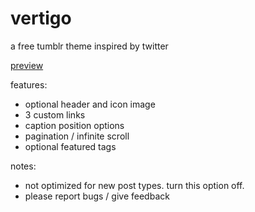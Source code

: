 # vertigo

<p>a free tumblr theme inspired by twitter</p>
<p><a href="https://sorrism.tumblr.com/vertigo">preview</a>
<p>features:</p>
<ul>
<li>optional header and icon image</li>
<li>3 custom links</li>
<li>caption position options</li>
<li>pagination / infinite scroll</li>
<li>optional featured tags</li>
</ul>
<p>notes:</p>
<ul>
  <li>not optimized for new post types. turn this option off.</li>
  <li>please report bugs / give feedback</li>
</ul>  
